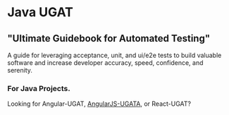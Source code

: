 # Java UGAT

## "Ultimate Guidebook for Automated Testing"

A guide for leveraging acceptance, unit, and ui/e2e tests to build valuable software and increase developer accuracy, speed, confidence, and serenity. 
 
### For Java Projects.

Looking for Angular-UGAT,  <a href="http://example.com/" >AngularJS-UGAT</a>[A](#http://github.com/JimTheMan/AngularJS-UGAT), or React-UGAT?
